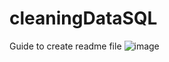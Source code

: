 # cleaningDataSQL

Guide to create readme file
![image](https://github.com/emmurisa/cleaningDataSQL/assets/54387645/a9836f8a-1c06-4937-87f9-76584ee912b8)
